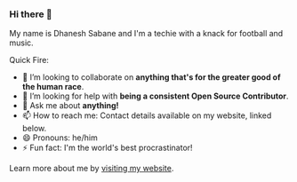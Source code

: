 ### Hi there 👋

My name is Dhanesh Sabane and I'm a techie with a knack for football and music.

Quick Fire: 

- 👯 I’m looking to collaborate on **anything that's for the greater good of the human race**.
- 🤔 I’m looking for help with **being a consistent Open Source Contributor**.
- 💬 Ask me about **anything!**
- 📫 How to reach me: Contact details available on my website, linked below.
- 😄 Pronouns: he/him
- ⚡ Fun fact: I'm the world's best procrastinator!

Learn more about me by [visiting my website](https://dhanesh.sabane.in/).
